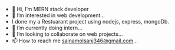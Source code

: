 - 👋 Hi, I’m MERN stack developer
- 👀 I’m interested in web development...
-  I done my a Restuarant project using nodejs, express, mongoDb.
- 🌱 I’m currently doing intern...
- 💞️ I’m looking to collaborate on web projects...
- 📫 How to reach me sajnamolsanj346@gmail.com...

<!---
sajnasanjj/sajnasanjj is a ✨ special ✨ repository because its `README.md` (this file) appears on your GitHub profile.
You can click the Preview link to take a look at your changes.
--->
